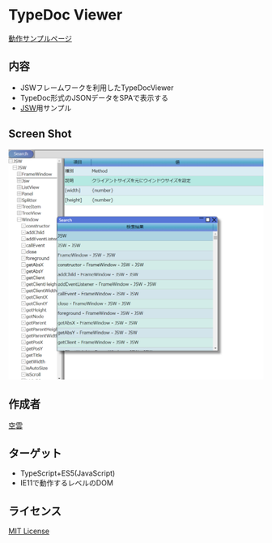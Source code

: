 # TypeDoc Viewer

[動作サンプルページ](https://javascript-windowframework.github.io/TypeDocViewer/dist/)

## 内容
- JSWフレームワークを利用したTypeDocViewer
- TypeDoc形式のJSONデータをSPAで表示する
- [JSW](https://github.com/JavaScript-WindowFramework/javascript-window-framework/)用サンプル

## Screen Shot
![ScreenShot](ScreenShot/picture01.png)

## 作成者
[空雲](https://croud.jp/)

## ターゲット
- TypeScript+ES5(JavaScript)
- IE11で動作するレベルのDOM

## ライセンス
[MIT License](https://opensource.org/licenses/mit-license.php)
